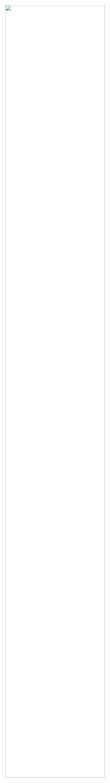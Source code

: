 <img width="80%" src="![과제123123](https://github.com/costanga/graphics/assets/113983413/c7ba07cc-83af-4ffc-824c-1c061af16a75)"/>

